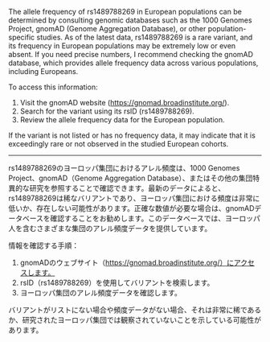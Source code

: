 The allele frequency of rs1489788269 in European populations can be determined by consulting genomic databases such as the 1000 Genomes Project, gnomAD (Genome Aggregation Database), or other population-specific studies. As of the latest data, rs1489788269 is a rare variant, and its frequency in European populations may be extremely low or even absent. If you need precise numbers, I recommend checking the gnomAD database, which provides allele frequency data across various populations, including Europeans.

To access this information:
1. Visit the gnomAD website (https://gnomad.broadinstitute.org/).
2. Search for the variant using its rsID (rs1489788269).
3. Review the allele frequency data for the European population.

If the variant is not listed or has no frequency data, it may indicate that it is exceedingly rare or not observed in the studied European cohorts.

---

rs1489788269のヨーロッパ集団におけるアレル頻度は、1000 Genomes Project、gnomAD（Genome Aggregation Database）、またはその他の集団特異的な研究を参照することで確認できます。最新のデータによると、rs1489788269は稀なバリアントであり、ヨーロッパ集団における頻度は非常に低いか、存在しない可能性があります。正確な数値が必要な場合は、gnomADデータベースを確認することをお勧めします。このデータベースでは、ヨーロッパ人を含むさまざまな集団のアレル頻度データを提供しています。

情報を確認する手順：
1. gnomADのウェブサイト（https://gnomad.broadinstitute.org/）にアクセスします。
2. rsID（rs1489788269）を使用してバリアントを検索します。
3. ヨーロッパ集団のアレル頻度データを確認します。

バリアントがリストにない場合や頻度データがない場合、それは非常に稀であるか、研究されたヨーロッパ集団では観察されていないことを示している可能性があります。